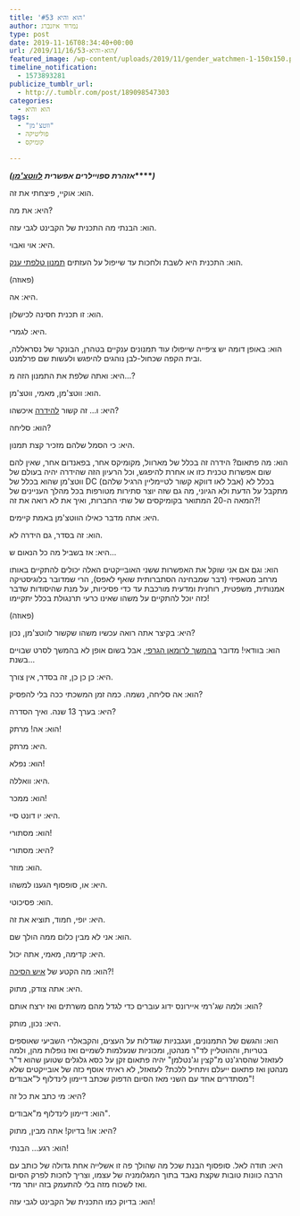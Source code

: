 ```yaml
---
title: 'הוא והיא #53'
author: נמרוד איזנברג
type: post
date: 2019-11-16T08:34:40+00:00
url: /2019/11/16/הוא-והיא-53/
featured_image: /wp-content/uploads/2019/11/gender_watchmen-1-150x150.png
timeline_notification:
  - 1573893281
publicize_tumblr_url:
  - http://.tumblr.com/post/189098547303
categories:
  - הוא והיא
tags:
  - "ווטצ'מן"
  - פוליטיקה
  - קומיקס

---
```

**_(אזהרת ספויילרים אפשרית_** **_[לווטצ'מן][1]_****_)_**

הוא: אוקיי, פיצחתי את זה.

היא: את מה?

הוא: הבנתי מה התכנית של הקבינט לגבי עזה.

היא: אוי ואבוי.

הוא: התכנית היא לשבת ולחכות עד שייפול על העזתים [תמנון טלפתי ענק][2].

(פאוזה)

היא: אה.

הוא: זו תכנית חסינה לכישלון.

היא: לגמרי.

הוא: באופן דומה יש ציפייה שייפולו עוד תמנונים ענקיים בטהרן, הבונקר של נסראללה, ובית הקפה שכחול-לבן נוהגים להיפגש ולעשות שם פרלמנט.

היא: ואתה שלפת את התמנון הזה מ&#8230;?

הוא: ווטצ'מן, מאמי, ווטצ'מן.

היא: ו&#8230; זה קשור [להידרה][3] איכשהו?

הוא: סליחה?

היא: כי הסמל שלהם מזכיר קצת תמנון.

הוא: מה פתאום? הידרה זה בכלל של מארוול, מקומיקס אחר, בפאנדום אחר, שאין להם שום אפשרות טכנית כזו או אחרת להיפגש, וכל הרעיון הזה שהידרה יהיה בעולם של ווטצ'מן שהוא בכלל של DC (אבל לאו דווקא קשור לטיימליין הרגיל שלהם) בכלל לא מתקבל על הדעת ולא הגיוני, מה גם שזה יוצר סתירות מטורפות בכל מהלך העניינים של המאה ה-20 המתואר בקומיקסים של שתי החברות, ואיך את לא רואה את זה?!

היא: אתה מדבר כאילו הווטצ'מן באמת קיימים.

הוא: זה בסדר, גם הידרה לא.

היא: אז בשביל מה כל הנאום ש&#8230;

הוא: וגם אם אני שוקל את האפשרות ששני האובייקטים האלה יכולים להתקיים באותו מרחב מטאפיזי (דבר שמבחינה הסתברותית שואף לאפס), הרי שמדובר בלוגיסטיקה אמנותית, משפטית, רוחנית ומדעית מורכבת עד כדי פסיכיות, על מנת שהיסודות שדבר כזה יוכל להתקיים על משהו שאינו כרעי תרנגולת בכלל יתקיימו!

(פאוזה)

היא: בקיצר אתה רואה עכשיו משהו שקשור לווטצ'מן, נכון?

הוא: בוודאי! מדובר [בהמשך לרומאן הגרפי][4], אבל בשום אופן לא בהמשך לסרט שבויים בשנת&#8230;

היא: כן כן כן, זה בסדר, אין צורך.

הוא: אה סליחה, נשמה. כמה זמן המשכתי ככה בלי להפסיק?

היא: בערך 13 שנה. ואיך הסדרה?

הוא: אה! מרתק!

היא: מרתק.

הוא: נפלא!

היא: וואללה.

הוא: ממכר!

היא: יו דונט סיי.

הוא: מסתורי!

היא: מסתורי?

הוא: מוזר.

היא: או, סופסוף הגענו למשהו.

הוא: פסיכוטי.

היא: יופי, חמוד, תוציא את זה.

הוא: אני לא מבין כלום ממה הולך שם.

היא: קדימה, מאמי, אתה יכול.

הוא: מה הקטע של [איש הסיכה][5]?!

היא: אתה צודק, מתוק.

הוא: ולמה שג'רמי איירונס ידוג עוברים כדי לגדל מהם משרתים ואז ירצח אותם?

היא: נכון, מותק.

הוא: והגשם של התמנונים, ועגבניות שגדלות על העצים, והקבאלרי השביעי שאוספים בטריות, וההוטליין לד"ר מנהטן, ומכוניות שנעלמות לשמיים ואז נופלות מהן, ולמה לעזאזל שהסרג'נט מ"קצין וג'נטלמן" יהיה פתאום זקן על כסא גלגלים שטוען שהוא ד"ר מנהטן ואז פתאום ייעלם ויתחיל ללכת? לעזאזל, לא ראיתי אוסף כזה של אובייקטים שלא מסתדרים אחד עם השני מאז הסיום הדפוק שכתב דיימון לינדלוף ל"אבודים"!

היא: מי כתב את כל זה?

הוא: דיימון לינדלוף מ"אבודים".

היא: או! בדיוק! אתה מבין, מתוק?

הוא: רגע&#8230; הבנתי!

היא: תודה לאל. סופסוף הבנת שכל מה שהולך פה זו אשלייה אחת גדולה של כותב עם הרבה כוונות טובות שקצת נאבד בתוך המגלומניה של עצמו, וצריך לחכות לפרק הסיום ואז לשכוח מזה בלי להתעמק בזה יותר מדי.

הוא: בדיוק כמו התכנית של הקבינט לגבי עזה!

 [1]: https://watchmen.fandom.com/
 [2]: https://watchmen.fandom.com/wiki/Alien_Monster
 [3]: https://marvelcinematicuniverse.fandom.com/wiki/HYDRA
 [4]: https://watchmen.fandom.com/wiki/Watchmen_(TV_series)
 [5]: https://www.cbr.com/watchmen-damon-lindelof-lube-man/